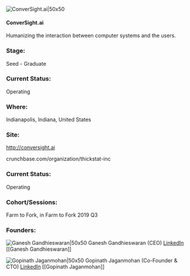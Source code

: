 

![ConverSight.ai|50x50](https://apimg.techstars.com/connect/images/image_files/5d632636a36c11631000026b/original/ConverSight.ai_Logo_Round.png)

#### ConverSight.ai
Humanizing the interaction between computer systems and the users.

### Stage: 
Seed - Graduate 

### Current Status: 
Operating

### Where:
Indianapolis, Indiana, United States

### Site:
http://conversight.ai



crunchbase.com/organization/thickstat-inc

### Current Status: 
Operating

### Cohort/Sessions: 
Farm to Fork, in Farm to Fork 2019 Q3

### Founders: 

![Ganesh Gandhieswaran|50x50](https://apimg.techstars.com/connect/images/image_files/5d35c04334a60d13b30002d3/original/Self_LinkedIn_Photo.jpg) Ganesh Gandhieswaran (CEO) [LinkedIn](https://linkedin.com/in/ganeshgandhieswaran) [[Ganesh Gandhieswaran]]

![Gopinath Jaganmohan|50x50](https://apimg.techstars.com/connect/images/image_files/5d14db1f34a60d3b00000237/original/ProfilePhoto2.jpeg) Gopinath Jaganmohan (Co-Founder & CTO) [LinkedIn](https://linkedin.com/in/gopinathjaganmohan) [[Gopinath Jaganmohan]]


